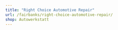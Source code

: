 ```yaml
---
title: "Right Choice Automotive Repair"
url: /fairbanks/right-choice-automotive-repair/
shop: Autowerkstatt
---
```

